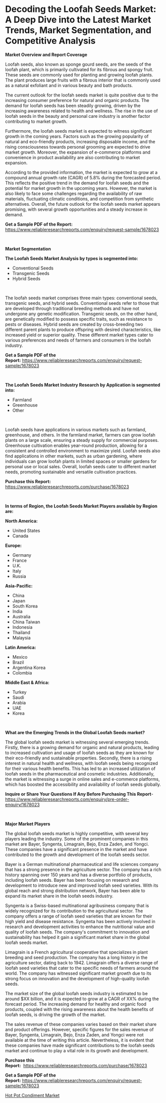 <p><h1>Decoding the Loofah Seeds Market: A Deep Dive into the Latest Market Trends, Market Segmentation, and Competitive Analysis</h1></p><p><strong>Market Overview and Report Coverage</strong></p>
<p><p>Loofah seeds, also known as sponge gourd seeds, are the seeds of the loofah plant, which is primarily cultivated for its fibrous and spongy fruit. These seeds are commonly used for planting and growing loofah plants. The plant produces large fruits with a fibrous interior that is commonly used as a natural exfoliant and in various beauty and bath products.</p><p>The current outlook for the loofah seeds market is quite positive due to the increasing consumer preference for natural and organic products. The demand for loofah seeds has been steadily growing, driven by the increasing awareness related to health and wellness. The rise in the use of loofah seeds in the beauty and personal care industry is another factor contributing to market growth.</p><p>Furthermore, the loofah seeds market is expected to witness significant growth in the coming years. Factors such as the growing popularity of natural and eco-friendly products, increasing disposable income, and the rising consciousness towards personal grooming are expected to drive market growth. Moreover, the expansion of e-commerce platforms and convenience in product availability are also contributing to market expansion.</p><p>According to the provided information, the market is expected to grow at a compound annual growth rate (CAGR) of 5.8% during the forecasted period. This reflects the positive trend in the demand for loofah seeds and the potential for market growth in the upcoming years. However, the market is also likely to face some challenges regarding the availability of raw materials, fluctuating climatic conditions, and competition from synthetic alternatives. Overall, the future outlook for the loofah seeds market appears promising, with several growth opportunities and a steady increase in demand.</p></p>
<p><strong>Get a Sample PDF of the Report:</strong> <a href="https://www.reliableresearchreports.com/enquiry/request-sample/1678023">https://www.reliableresearchreports.com/enquiry/request-sample/1678023</a></p>
<p>&nbsp;</p>
<p><strong>Market Segmentation</strong></p>
<p><strong>The Loofah Seeds Market Analysis by types is segmented into:</strong></p>
<p><ul><li>Conventional Seeds</li><li>Transgenic Seeds</li><li>Hybrid Seeds</li></ul></p>
<p>&nbsp;</p>
<p><p>The loofah seeds market comprises three main types: conventional seeds, transgenic seeds, and hybrid seeds. Conventional seeds refer to those that are developed through traditional breeding methods and have not undergone any genetic modification. Transgenic seeds, on the other hand, are genetically modified to possess specific traits, such as resistance to pests or diseases. Hybrid seeds are created by cross-breeding two different parent plants to produce offspring with desired characteristics, like increased yield or superior quality. These different market types cater to various preferences and needs of farmers and consumers in the loofah industry.</p></p>
<p><strong>Get a Sample PDF of the Report:</strong>&nbsp;<a href="https://www.reliableresearchreports.com/enquiry/request-sample/1678023">https://www.reliableresearchreports.com/enquiry/request-sample/1678023</a></p>
<p>&nbsp;</p>
<p><strong>The Loofah Seeds Market Industry Research by Application is segmented into:</strong></p>
<p><ul><li>Farmland</li><li>Greenhouse</li><li>Other</li></ul></p>
<p>&nbsp;</p>
<p><p>Loofah seeds have applications in various markets such as farmland, greenhouse, and others. In the farmland market, farmers can grow loofah plants on a large scale, ensuring a steady supply for commercial purposes. Greenhouse cultivation enables year-round production, allowing for a consistent and controlled environment to maximize yield. Loofah seeds also find applications in other markets, such as urban gardening, where individuals can grow loofah plants in limited spaces or smaller gardens for personal use or local sales. Overall, loofah seeds cater to different market needs, promoting sustainable and versatile cultivation practices.</p></p>
<p><strong>Purchase this Report:</strong>&nbsp; <a href="https://www.reliableresearchreports.com/purchase/1678023">https://www.reliableresearchreports.com/purchase/1678023</a></p>
<p>&nbsp;</p>
<p><strong>In terms of Region, the Loofah Seeds Market Players available by Region are:</strong></p>
<p>
    <p> <strong> North America: </strong>
        <ul>
            <li>United States</li>
            <li>Canada</li>
        </ul>
        </p> 
    <p> <strong> Europe: </strong>
        <ul>
            <li>Germany</li>
            <li>France</li>
            <li>U.K.</li>
            <li>Italy</li>
            <li>Russia</li>
        </ul>
        </p> 
    <p> <strong> Asia-Pacific: </strong>
        <ul>
            <li>China</li>
            <li>Japan</li>
            <li>South Korea</li>
            <li>India</li>
            <li>Australia</li>
            <li>China Taiwan</li>
            <li>Indonesia</li>
            <li>Thailand</li>
            <li>Malaysia</li>
        </ul>
        </p> 
    <p> <strong> Latin America: </strong>
        <ul>
            <li>Mexico</li>
            <li>Brazil</li>
            <li>Argentina Korea</li>
            <li>Colombia</li>
        </ul>
        </p> 
    <p> <strong> Middle East & Africa: </strong>
        <ul>
            <li>Turkey</li>
            <li>Saudi</li>
            <li>Arabia</li>
            <li>UAE</li>
            <li>Korea</li>
        </ul>
    </p>
    </p>
<p>&nbsp;</p>
<p><strong>What are the Emerging Trends in the Global Loofah Seeds market?</strong></p>
<p><p>The global loofah seeds market is witnessing several emerging trends. Firstly, there is a growing demand for organic and natural products, leading to increased cultivation and usage of loofah seeds as they are known for their eco-friendly and sustainable properties. Secondly, there is a rising interest in natural health and wellness, with loofah seeds being recognized for their various health benefits. This has led to an increased utilization of loofah seeds in the pharmaceutical and cosmetic industries. Additionally, the market is witnessing a surge in online sales and e-commerce platforms, which has boosted the accessibility and availability of loofah seeds globally.</p></p>
<p><strong>Inquire or Share Your Questions If Any Before Purchasing This Report</strong>- <a href="https://www.reliableresearchreports.com/enquiry/pre-order-enquiry/1678023">https://www.reliableresearchreports.com/enquiry/pre-order-enquiry/1678023</a></p>
<p>&nbsp;</p>
<p><strong>Major Market Players</strong></p>
<p><p>The global loofah seeds market is highly competitive, with several key players leading the industry. Some of the prominent companies in this market are Bayer, Syngenta, Limagrain, Bejo, Enza Zaden, and Yongci. These companies have a significant presence in the market and have contributed to the growth and development of the loofah seeds sector.</p><p>Bayer is a German multinational pharmaceutical and life sciences company that has a strong presence in the agriculture sector. The company has a rich history spanning over 150 years and has a diverse portfolio of products, including loofah seeds. Bayer has been focusing on research and development to introduce new and improved loofah seed varieties. With its global reach and strong distribution network, Bayer has been able to expand its market share in the loofah seeds industry.</p><p>Syngenta is a Swiss-based multinational agribusiness company that is widely recognized for its contribution to the agricultural sector. The company offers a range of loofah seed varieties that are known for their high yield and disease resistance. Syngenta has been actively involved in research and development activities to enhance the nutritional value and quality of loofah seeds. The company's commitment to innovation and sustainability has helped it gain a significant market share in the global loofah seeds market.</p><p>Limagrain is a French agricultural cooperative that specializes in plant breeding and seed production. The company has a long history in the agriculture sector, dating back to 1942. Limagrain offers a diverse range of loofah seed varieties that cater to the specific needs of farmers around the world. The company has witnessed significant market growth due to its strong focus on innovation and the development of high-quality loofah seeds.</p><p>The market size of the global loofah seeds industry is estimated to be around $XX billion, and it is expected to grow at a CAGR of XX% during the forecast period. The increasing demand for healthy and organic food products, coupled with the rising awareness about the health benefits of loofah seeds, is driving the growth of the market.</p><p>The sales revenue of these companies varies based on their market share and product offerings. However, specific figures for the sales revenue of Bayer, Syngenta, Limagrain, Bejo, Enza Zaden, and Yongci were not available at the time of writing this article. Nevertheless, it is evident that these companies have made significant contributions to the loofah seeds market and continue to play a vital role in its growth and development.</p></p>
<p><strong>Purchase this Report:</strong>&nbsp;&nbsp;<a href="https://www.reliableresearchreports.com/purchase/1678023">https://www.reliableresearchreports.com/purchase/1678023</a></p>
<p></p>
<p><strong>Get a Sample PDF of the Report:</strong>&nbsp;<a href="https://www.reliableresearchreports.com/enquiry/request-sample/1678023">https://www.reliableresearchreports.com/enquiry/request-sample/1678023</a></p>
<p><p><a href="https://github.com/amonskiyk/Market-Research-Report-List-1/blob/main/hot-pot-condiment-market.md">Hot Pot Condiment Market</a></p></p>